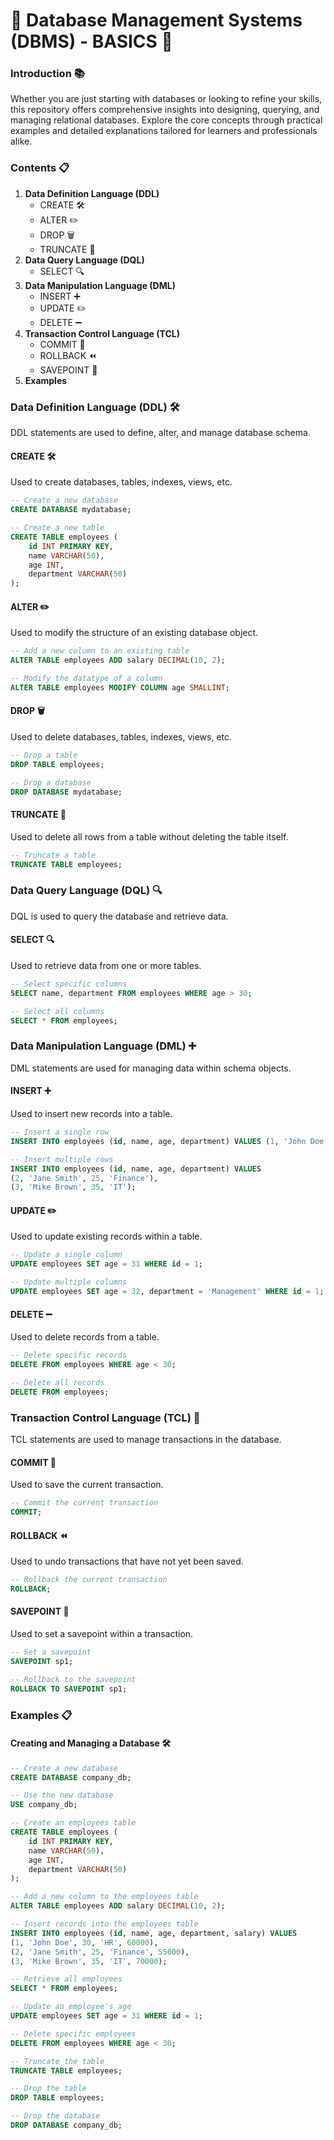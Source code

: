 # 🌟 Database Management Systems (DBMS) - BASICS 🌟
### Introduction 📚
Whether you are just starting with databases or looking to refine your skills, this repository offers comprehensive insights into designing, querying, and managing relational databases. Explore the core concepts through practical examples and detailed explanations tailored for learners and professionals alike.
### Contents 📋

1. **Data Definition Language (DDL)**
   - CREATE 🛠️
   - ALTER ✏️
   - DROP 🗑️
   - TRUNCATE 🚮
2. **Data Query Language (DQL)**
   - SELECT 🔍
3. **Data Manipulation Language (DML)**
   - INSERT ➕
   - UPDATE ✏️
   - DELETE ➖
4. **Transaction Control Language (TCL)**
   - COMMIT 💾
   - ROLLBACK ⏪
   - SAVEPOINT 📍
5. **Examples**

### Data Definition Language (DDL) 🛠️

DDL statements are used to define, alter, and manage database schema.

#### CREATE 🛠️

Used to create databases, tables, indexes, views, etc.

```sql
-- Create a new database
CREATE DATABASE mydatabase;

-- Create a new table
CREATE TABLE employees (
    id INT PRIMARY KEY,
    name VARCHAR(50),
    age INT,
    department VARCHAR(50)
);
```

#### ALTER ✏️

Used to modify the structure of an existing database object.

```sql
-- Add a new column to an existing table
ALTER TABLE employees ADD salary DECIMAL(10, 2);

-- Modify the datatype of a column
ALTER TABLE employees MODIFY COLUMN age SMALLINT;
```

#### DROP 🗑️

Used to delete databases, tables, indexes, views, etc.

```sql
-- Drop a table
DROP TABLE employees;

-- Drop a database
DROP DATABASE mydatabase;
```

#### TRUNCATE 🚮

Used to delete all rows from a table without deleting the table itself.

```sql
-- Truncate a table
TRUNCATE TABLE employees;
```


### Data Query Language (DQL) 🔍

DQL is used to query the database and retrieve data.

#### SELECT 🔍

Used to retrieve data from one or more tables.

```sql
-- Select specific columns
SELECT name, department FROM employees WHERE age > 30;

-- Select all columns
SELECT * FROM employees;
```

### Data Manipulation Language (DML) ➕

DML statements are used for managing data within schema objects.

#### INSERT ➕

Used to insert new records into a table.

```sql
-- Insert a single row
INSERT INTO employees (id, name, age, department) VALUES (1, 'John Doe', 30, 'HR');

-- Insert multiple rows
INSERT INTO employees (id, name, age, department) VALUES
(2, 'Jane Smith', 25, 'Finance'),
(3, 'Mike Brown', 35, 'IT');
```

#### UPDATE ✏️

Used to update existing records within a table.

```sql
-- Update a single column
UPDATE employees SET age = 31 WHERE id = 1;

-- Update multiple columns
UPDATE employees SET age = 32, department = 'Management' WHERE id = 1;
```

#### DELETE ➖

Used to delete records from a table.

```sql
-- Delete specific records
DELETE FROM employees WHERE age < 30;

-- Delete all records
DELETE FROM employees;
```
### Transaction Control Language (TCL) 💾

TCL statements are used to manage transactions in the database.

#### COMMIT 💾

Used to save the current transaction.

```sql
-- Commit the current transaction
COMMIT;
```

#### ROLLBACK ⏪

Used to undo transactions that have not yet been saved.

```sql
-- Rollback the current transaction
ROLLBACK;
```

#### SAVEPOINT 📍

Used to set a savepoint within a transaction.

```sql
-- Set a savepoint
SAVEPOINT sp1;

-- Rollback to the savepoint
ROLLBACK TO SAVEPOINT sp1;
```

### Examples 📋

#### Creating and Managing a Database 🛠️

```sql
-- Create a new database
CREATE DATABASE company_db;

-- Use the new database
USE company_db;

-- Create an employees table
CREATE TABLE employees (
    id INT PRIMARY KEY,
    name VARCHAR(50),
    age INT,
    department VARCHAR(50)
);

-- Add a new column to the employees table
ALTER TABLE employees ADD salary DECIMAL(10, 2);

-- Insert records into the employees table
INSERT INTO employees (id, name, age, department, salary) VALUES
(1, 'John Doe', 30, 'HR', 60000),
(2, 'Jane Smith', 25, 'Finance', 55000),
(3, 'Mike Brown', 35, 'IT', 70000);

-- Retrieve all employees
SELECT * FROM employees;

-- Update an employee's age
UPDATE employees SET age = 31 WHERE id = 1;

-- Delete specific employees
DELETE FROM employees WHERE age < 30;

-- Truncate the table
TRUNCATE TABLE employees;

-- Drop the table
DROP TABLE employees;

-- Drop the database
DROP DATABASE company_db;
```
